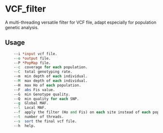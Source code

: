 # VCF_filter
A multi-threading versatile filter for VCF file, adapt especially for population genetic analysis.

## Usage
``` perl
    --i *input vcf file.
    --o *output file.
    --P *PopMap file.
    --c  coverage for each population.
    --C  total genotyping rate.
    --m  min depth of each individual.
    --M  max depth of each individual.
    --H  max Ho of each population.
    --F  abs Fis value.
    --G  min Genotype quality.
    --Q  min quality for each SNP.
    --g  Global MAF.
    --l  Local MAF.
    --f  apply the filter (Ho and Fis) on each site instead of each population.
    --t  number of threads.
    --s  sort the final vcf file.
    --h  help.
```
